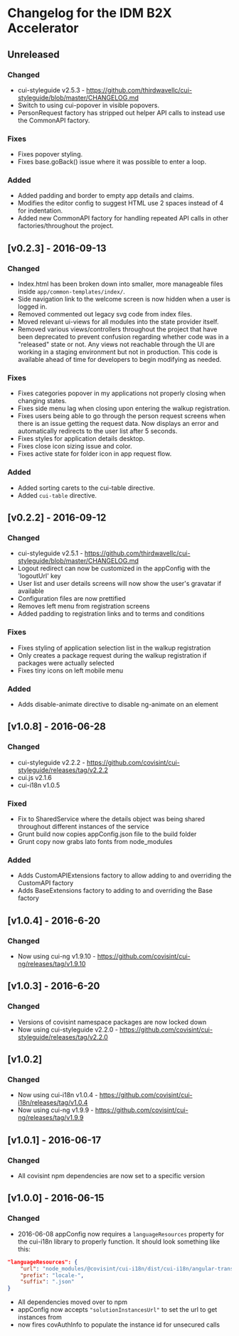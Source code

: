 # Changelog for the IDM B2X Accelerator

## Unreleased

### Changed
* cui-styleguide v2.5.3 - https://github.com/thirdwavellc/cui-styleguide/blob/master/CHANGELOG.md
* Switch to using cui-popover in visible popovers.
* PersonRequest factory has stripped out helper API calls to instead use the CommonAPI factory.

### Fixes
* Fixes popover styling.
* Fixes base.goBack() issue where it was possible to enter a loop.

### Added
* Added padding and border to empty app details and claims.
* Modifies the editor config to suggest HTML use 2 spaces instead of 4 for indentation.
* Added new CommonAPI factory for handling repeated API calls in other factories/throughout the project.


## [v0.2.3] - 2016-09-13

### Changed
* Index.html has been broken down into smaller, more manageable files inside `app/common-templates/index/`.
* Side navigation link to the welcome screen is now hidden when a user is logged in.
* Removed commented out legacy svg code from index files.
* Moved relevant ui-views for all modules into the state provider itself.
* Removed various views/controllers throughout the project that have been deprecated to prevent confusion regarding whether code was in a "released" state or not. Any views not reachable through the UI are working in a staging environment but not in production. This code is available ahead of time for developers to begin modifying as needed.

### Fixes
* Fixes categories popover in my applications not properly closing when changing states.
* Fixes side menu lag when closing upon entering the walkup registration.
* Fixes users being able to go through the person request screens when there is an issue getting the request data. Now displays an error and automatically redirects to the user list after 5 seconds.
* Fixes styles for application details desktop.
* Fixes close icon sizing issue and color.
* Fixes active state for folder icon in app request flow.

### Added
* Added sorting carets to the cui-table directive.
* Added `cui-table` directive.


## [v0.2.2] - 2016-09-12

### Changed
* cui-styleguide v2.5.1 - https://github.com/thirdwavellc/cui-styleguide/blob/master/CHANGELOG.md
* Logout redirect can now be customized in the appConfig with the 'logoutUrl' key
* User list and user details screens will now show the user's gravatar if available
* Configuration files are now prettified
* Removes left menu from registration screens
* Added padding to registration links and to terms and conditions

### Fixes
* Fixes styling of application selection list in the walkup registration
* Only creates a package request during the walkup registration if packages were actually selected
* Fixes tiny icons on left mobile menu

### Added
* Adds disable-animate directive to disable ng-animate on an element


## [v1.0.8] - 2016-06-28

### Changed
* cui-styleguide v2.2.2 - https://github.com/covisint/cui-styleguide/releases/tag/v2.2.2
* cui.js v2.1.6
* cui-i18n v1.0.5

### Fixed
* Fix to SharedService where the details object was being shared throughout different instances of the service
* Grunt build now copies appConfig.json file to the build folder
* Grunt copy now grabs lato fonts from node_modules

### Added
* Adds CustomAPIExtensions factory to allow adding to and overriding the CustomAPI factory
* Adds BaseExtensions factory to adding to and overriding the Base factory


## [v1.0.4] - 2016-6-20

### Changed
*  Now using cui-ng v1.9.10 - https://github.com/covisint/cui-ng/releases/tag/v1.9.10


## [v1.0.3] - 2016-6-20

### Changed
* Versions of covisint namespace packages are now locked down
* Now using cui-styleguide v2.2.0 - https://github.com/covisint/cui-styleguide/releases/tag/v2.2.0


## [v1.0.2]

### Changed
* Now using cui-i18n v1.0.4 - https://github.com/covisint/cui-i18n/releases/tag/v1.0.4
* Now using cui-ng v1.9.9 - https://github.com/covisint/cui-ng/releases/tag/v1.9.9


## [v1.0.1] - 2016-06-17

### Changed
*  All covisint npm dependencies are now set to a specific version


## [v1.0.0] - 2016-06-15

### Changed
* 2016-06-08 appConfig now requires a `languageResources` property for the cui-i18n library to properly function.
It should look something like this:
```json
"languageResources": {
    "url": "node_modules/@covisint/cui-i18n/dist/cui-i18n/angular-translate/",
    "prefix": "locale-",
    "suffix": ".json"
}
```

* All dependencies moved over to npm
* appConfig now accepts `"solutionInstancesUrl"` to set the url to get instances from
* now fires covAuthInfo to populate the instance id for unsecured calls
